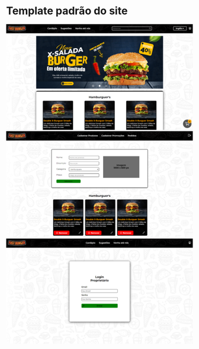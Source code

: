 # Template padrão do site

<img width="1131" alt="template_home" src="img/template_home.png">

<img width="1131" alt="template_cadastro_produtos" src="img/template_cadastro_produtos.png">

<img width="1131" alt="template_login" src="img/template_login.png">
